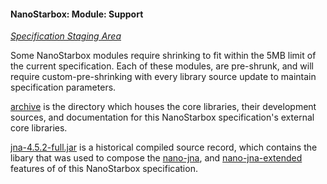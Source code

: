 #### NanoStarbox: Module: Support

*[Specification Staging Area](./)*

Some NanoStarbox modules require shrinking to fit within the 5MB
limit of the current specification. Each of these modules, are
pre-shrunk, and will require custom-pre-shrinking with every 
library source update to maintain specification parameters.

[archive](./archive) is the directory which houses the core libraries,
their development sources, and documentation for this NanoStarbox
specification's external core libraries.

[jna-4.5.2-full.jar](./jna-4.5.2-full.jar) is a historical compiled source
record, which contains the libary that was used to compose the
[nano-jna](./archive/builtins/nano-jna-4.5.2.jar), and 
[nano-jna-extended](../../net/nano-jna-4.5.2-extended.jar) features of
of this NanoStarbox specification.
